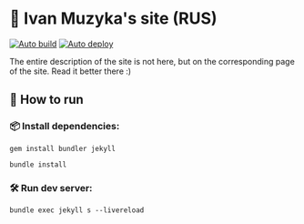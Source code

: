 # 📝 Ivan Muzyka's site (RUS)
[![Auto build](https://github.com/SeryiBaran/seryibaran.github.io/actions/workflows/pages-deploy.yml/badge.svg)](https://github.com/SeryiBaran/seryibaran.github.io/actions/workflows/pages-deploy.yml)
[![Auto deploy](https://github.com/SeryiBaran/seryibaran.github.io/actions/workflows/pages/pages-build-deployment/badge.svg)](https://github.com/SeryiBaran/seryibaran.github.io/actions/workflows/pages/pages-build-deployment)

The entire description of the site is not here, but on the corresponding page of the site. Read it better there :)

## 🚀 How to run

### 📦 Install dependencies:
```console
gem install bundler jekyll
```
```console
bundle install
```

### 🛠 Run dev server:
```console
bundle exec jekyll s --livereload
```
